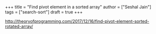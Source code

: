 +++
title = "Find pivot element in a sorted array"
author = ["Seshal Jain"]
tags = ["search-sort"]
draft = true
+++

<http://theoryofprogramming.com/2017/12/16/find-pivot-element-sorted-rotated-array/>
